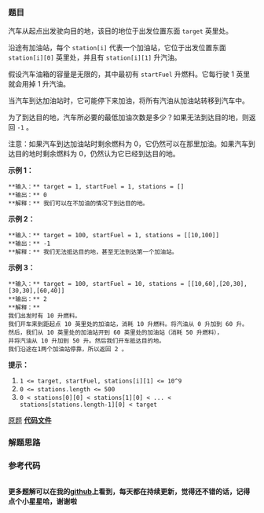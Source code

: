 ### 题目
汽车从起点出发驶向目的地，该目的地位于出发位置东面 `target` 英里处。

沿途有加油站，每个 `station[i]` 代表一个加油站，它位于出发位置东面 `station[i][0]` 英里处，并且有
`station[i][1]` 升汽油。

假设汽车油箱的容量是无限的，其中最初有 `startFuel` 升燃料。它每行驶 1 英里就会用掉 1 升汽油。

当汽车到达加油站时，它可能停下来加油，将所有汽油从加油站转移到汽车中。

为了到达目的地，汽车所必要的最低加油次数是多少？如果无法到达目的地，则返回 `-1` 。

注意：如果汽车到达加油站时剩余燃料为 0，它仍然可以在那里加油。如果汽车到达目的地时剩余燃料为 0，仍然认为它已经到达目的地。



**示例 1：**

    
    
    **输入：** target = 1, startFuel = 1, stations = []
    **输出：** 0
    **解释：** 我们可以在不加油的情况下到达目的地。
    

**示例 2：**

    
    
    **输入：** target = 100, startFuel = 1, stations = [[10,100]]
    **输出：** -1
    **解释：** 我们无法抵达目的地，甚至无法到达第一个加油站。
    

**示例 3：**

    
    
    **输入：** target = 100, startFuel = 10, stations = [[10,60],[20,30],[30,30],[60,40]]
    **输出：** 2
    **解释：**
    我们出发时有 10 升燃料。
    我们开车来到距起点 10 英里处的加油站，消耗 10 升燃料。将汽油从 0 升加到 60 升。
    然后，我们从 10 英里处的加油站开到 60 英里处的加油站（消耗 50 升燃料），
    并将汽油从 10 升加到 50 升。然后我们开车抵达目的地。
    我们沿途在1两个加油站停靠，所以返回 2 。
    



**提示：**

  1. `1 <= target, startFuel, stations[i][1] <= 10^9`
  2. `0 <= stations.length <= 500`
  3. `0 < stations[0][0] < stations[1][0] < ... < stations[stations.length-1][0] < target`

[原题](https://leetcode-cn.com/problems/minimum-number-of-refueling-stops/)    **[代码文件]()**


### 解题思路




### 参考代码

```go


```




**更多题解可以在我的[github](https://github.com/LZH139/leetcode_Go)上看到，每天都在持续更新，觉得还不错的话，记得点个小星星哈，谢谢啦**
